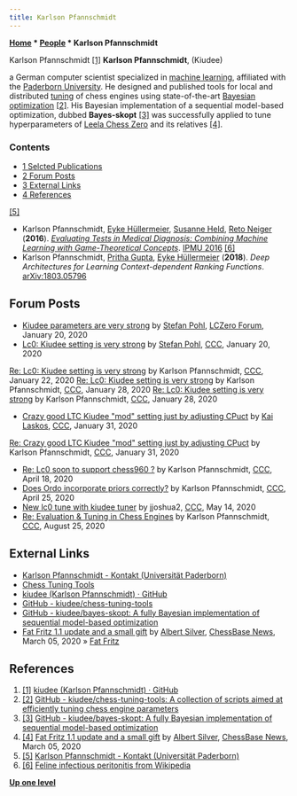 ```yaml
---
title: Karlson Pfannschmidt
---
```

**[Home](Home "Home") \* [People](People "People") \* Karlson Pfannschmidt**



 [](https://github.com/kiudee) Karlson Pfannschmidt <a id="cite-note-1" href="#cite-ref-1">[1]</a> 
**Karlson Pfannschmidt**, (Kiudee)  

a German computer scientist specialized in [machine learning](Learning "Learning"), affiliated with the [Paderborn University](Paderborn_University "Paderborn University").
He designed and published tools for local and distributed [tuning](Automated_Tuning "Automated Tuning") of chess engines using state-of-the-art [Bayesian optimization](https://en.wikipedia.org/wiki/Bayesian_optimization) <a id="cite-note-2" href="#cite-ref-2">[2]</a>.
His Bayesian implementation of a sequential model-based optimization, dubbed **Bayes-skopt** <a id="cite-note-3" href="#cite-ref-3">[3]</a> was successfully applied to tune hyperparameters of [Leela Chess Zero](Leela_Chess_Zero "Leela Chess Zero") and its relatives <a id="cite-note-4" href="#cite-ref-4">[4]</a>.



### Contents


* [1 Selcted Publications](#selcted-publications)
* [2 Forum Posts](#forum-posts)
* [3 External Links](#external-links)
* [4 References](#references)






<a id="cite-note-5" href="#cite-ref-5">[5]</a>



* Karlson Pfannschmidt, [Eyke Hüllermeier](https://de.wikipedia.org/wiki/Eyke_H%C3%BCllermeier), [Susanne Held](http://geb.uni-giessen.de/geb/volltexte/2014/10912/), [Reto Neiger](https://hunderunden.de/hunderunden-mit/reto-neiger) (**2016**). *[Evaluating Tests in Medical Diagnosis: Combining Machine Learning with Game-Theoretical Concepts](https://link.springer.com/chapter/10.1007/978-3-319-40596-4_38)*. [IPMU 2016](https://is.ieis.tue.nl/ipmu/) <a id="cite-note-6" href="#cite-ref-6">[6]</a>
* Karlson Pfannschmidt, [Pritha Gupta](https://www.uni-paderborn.de/person/54803/), [Eyke Hüllermeier](https://de.wikipedia.org/wiki/Eyke_H%C3%BCllermeier) (**2018**). *Deep Architectures for Learning Context-dependent Ranking Functions*. [arXiv:1803.05796](https://arxiv.org/abs/1803.05796)


## Forum Posts


* [Kiudee parameters are very strong](https://groups.google.com/d/msg/lczero/ngXug9YPgGY/nEq-e9EIEAAJ) by [Stefan Pohl](index.php?title=Stefan_Pohl&action=edit&redlink=1 "Stefan Pohl (page does not exist)"), [LCZero Forum](Computer_Chess_Forums "Computer Chess Forums"), January 20, 2020
* [Lc0: Kiudee setting is very strong](http://www.talkchess.com/forum3/viewtopic.php?f=2&t=72854) by [Stefan Pohl](index.php?title=Stefan_Pohl&action=edit&redlink=1 "Stefan Pohl (page does not exist)"), [CCC](CCC "CCC"), January 20, 2020


 [Re: Lc0: Kiudee setting is very strong](http://www.talkchess.com/forum3/viewtopic.php?f=2&t=72854&start=23) by Karlson Pfannschmidt, [CCC](CCC "CCC"), January 22, 2020
 [Re: Lc0: Kiudee setting is very strong](http://www.talkchess.com/forum3/viewtopic.php?f=2&t=72854&start=33) by Karlson Pfannschmidt, [CCC](CCC "CCC"), January 28, 2020
 [Re: Lc0: Kiudee setting is very strong](http://www.talkchess.com/forum3/viewtopic.php?f=2&t=72854&start=36) by Karlson Pfannschmidt, [CCC](CCC "CCC"), January 28, 2020
* [Crazy good LTC Kiudee "mod" setting just by adjusting CPuct](http://www.talkchess.com/forum3/viewtopic.php?f=2&t=72953) by [Kai Laskos](Kai_Laskos "Kai Laskos"), [CCC](CCC "CCC"), January 31, 2020


 [Re: Crazy good LTC Kiudee "mod" setting just by adjusting CPuct](http://www.talkchess.com/forum3/viewtopic.php?f=2&t=72953&start=10) by Karlson Pfannschmidt, [CCC](CCC "CCC"), January 31, 2020
* [Re: Lc0 soon to support chess960 ?](http://talkchess.com/forum3/viewtopic.php?f=2&t=73684&start=1) by Karlson Pfannschmidt, [CCC](CCC "CCC"), April 18, 2020
* [Does Ordo incorporate priors correctly?](http://www.talkchess.com/forum3/viewtopic.php?f=7&t=73761) by Karlson Pfannschmidt, [CCC](CCC "CCC"), April 25, 2020
* [New lc0 tune with kiudee tuner](http://www.talkchess.com/forum3/viewtopic.php?f=2&t=73927) by jjoshua2, [CCC](CCC "CCC"), May 14, 2020
* [Re: Evaluation & Tuning in Chess Engines](http://www.talkchess.com/forum3/viewtopic.php?f=7&t=74877&start=11) by Karlson Pfannschmidt, [CCC](CCC "CCC"), August 25, 2020


## External Links


* [Karlson Pfannschmidt - Kontakt (Universität Paderborn)](https://www.uni-paderborn.de/person/13472/)
* [Chess Tuning Tools](https://chess-tuning-tools.readthedocs.io/en/latest/)
* [kiudee (Karlson Pfannschmidt) · GitHub](https://github.com/kiudee)
* [GitHub - kiudee/chess-tuning-tools](https://github.com/kiudee/chess-tuning-tools)
* [GitHub - kiudee/bayes-skopt: A fully Bayesian implementation of sequential model-based optimization](https://github.com/kiudee/bayes-skopt)
* [Fat Fritz 1.1 update and a small gift](https://en.chessbase.com/post/fat-fritz-update-and-fat-fritz-jr) by [Albert Silver](Albert_Silver "Albert Silver"), [ChessBase News](ChessBase "ChessBase"), March 05, 2020 » [Fat Fritz](Fat_Fritz "Fat Fritz")


## References


1. <a id="cite-ref-1" href="#cite-note-1">[1]</a> [kiudee (Karlson Pfannschmidt) · GitHub](https://github.com/kiudee)
2. <a id="cite-ref-2" href="#cite-note-2">[2]</a> [GitHub - kiudee/chess-tuning-tools: A collection of scripts aimed at efficiently tuning chess engine parameters](https://github.com/kiudee/chess-tuning-tools)
3. <a id="cite-ref-3" href="#cite-note-3">[3]</a> [GitHub - kiudee/bayes-skopt: A fully Bayesian implementation of sequential model-based optimization](https://github.com/kiudee/bayes-skopt)
4. <a id="cite-ref-4" href="#cite-note-4">[4]</a> [Fat Fritz 1.1 update and a small gift](https://en.chessbase.com/post/fat-fritz-update-and-fat-fritz-jr) by [Albert Silver](Albert_Silver "Albert Silver"), [ChessBase News](ChessBase "ChessBase"), March 05, 2020
5. <a id="cite-ref-5" href="#cite-note-5">[5]</a> [Karlson Pfannschmidt - Kontakt (Universität Paderborn)](https://www.uni-paderborn.de/person/13472/)
6. <a id="cite-ref-6" href="#cite-note-6">[6]</a> [Feline infectious peritonitis from Wikipedia](https://en.wikipedia.org/wiki/Feline_infectious_peritonitis)

**[Up one level](People "People")**







 
